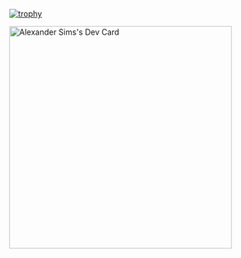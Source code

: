 [![trophy](https://github-profile-trophy.vercel.app/?username=ryo-ma)](https://github.com/ryo-ma/github-profile-trophy)

<!--
**alexmk92/alexmk92** is a ✨ _special_ ✨ repository because its `README.md` (this file) appears on your GitHub profile.

Here are some ideas to get you started:

- 🔭 I’m currently working on ...
- 🌱 I’m currently learning ...
- 👯 I’m looking to collaborate on ...
- 🤔 I’m looking for help with ...
- 💬 Ask me about ...
- 📫 How to reach me: ...
- 😄 Pronouns: ...
- ⚡ Fun fact: ...
-->
<div style="width: 100%">
<a style="margin: 0 auto;" href="https://app.daily.dev/alexmk92"><img src="https://api.daily.dev/devcards/adc159964f6047fd85aac25831b7963a.png?r=mhe" width="400" alt="Alexander Sims's Dev Card"/></a>
</div>
